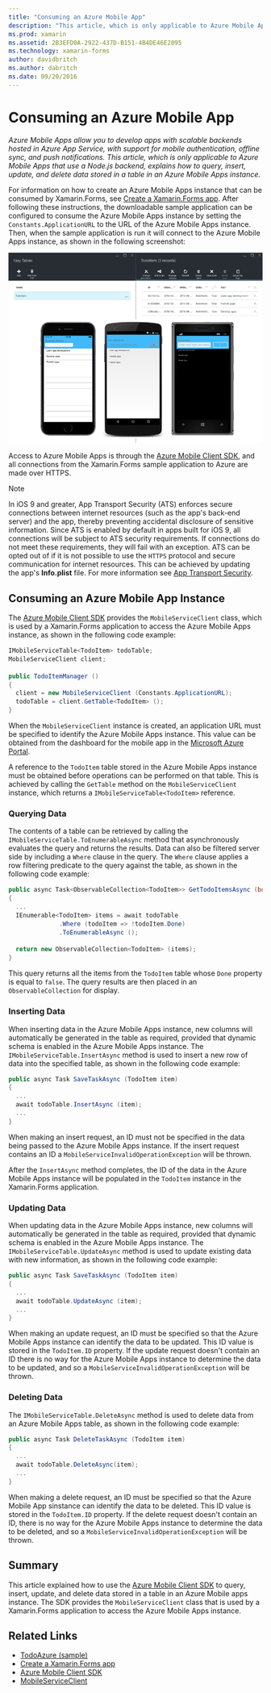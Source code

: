 ```yaml
---
title: "Consuming an Azure Mobile App"
description: "This article, which is only applicable to Azure Mobile Apps that use a Node.js backend, explains how to query, insert, update, and delete data stored in a table in an Azure Mobile Apps instance."
ms.prod: xamarin
ms.assetid: 2B3EFD0A-2922-437D-B151-4B4DE46E2095
ms.technology: xamarin-forms
author: davidbritch
ms.author: dabritch
ms.date: 09/20/2016
---
```


# Consuming an Azure Mobile App

_Azure Mobile Apps allow you to develop apps with scalable backends hosted in Azure App Service, with support for mobile authentication, offline sync, and push notifications. This article, which is only applicable to Azure Mobile Apps that use a Node.js backend, explains how to query, insert, update, and delete data stored in a table in an Azure Mobile Apps instance._

For information on how to create an Azure Mobile Apps instance that can be consumed by Xamarin.Forms, see [Create a Xamarin.Forms app](https://azure.microsoft.com/documentation/articles/app-service-mobile-xamarin-forms-get-started/). After following these instructions, the downloadable sample application can be configured to consume the Azure Mobile Apps instance by setting the `Constants.ApplicationURL` to the URL of the Azure Mobile Apps instance. Then, when the sample application is run it will connect to the Azure Mobile Apps instance, as shown in the following screenshot:

![](azure-images/portal.png "Sample Application")

Access to Azure Mobile Apps is through the [Azure Mobile Client SDK](https://www.nuget.org/packages/Microsoft.Azure.Mobile.Client/), and all connections from the Xamarin.Forms sample application to Azure are made over HTTPS.

> [!NOTE]
> In iOS 9 and greater, App Transport Security (ATS) enforces secure connections between internet resources (such as the app's back-end server) and the app, thereby preventing accidental disclosure of sensitive information. Since ATS is enabled by default in apps built for iOS 9, all connections will be subject to ATS security requirements. If connections do not meet these requirements, they will fail with an exception.
> ATS can be opted out of if it is not possible to use the `HTTPS` protocol and secure communication for internet resources. This can be achieved by updating the app's **Info.plist** file. For more information see [App Transport Security](~/ios/app-fundamentals/ats.md).

## Consuming an Azure Mobile App Instance

The [Azure Mobile Client SDK](https://www.nuget.org/packages/Microsoft.Azure.Mobile.Client/) provides the `MobileServiceClient` class, which is used by a Xamarin.Forms application to access the Azure Mobile Apps instance, as shown in the following code example:

```csharp
IMobileServiceTable<TodoItem> todoTable;
MobileServiceClient client;

public TodoItemManager ()
{
  client = new MobileServiceClient (Constants.ApplicationURL);
  todoTable = client.GetTable<TodoItem> ();
}
```

When the `MobileServiceClient` instance is created, an application URL must be specified to identify the Azure Mobile Apps instance. This value can be obtained from the dashboard for the mobile app in the [Microsoft Azure Portal](https://portal.azure.com/).

A reference to the `TodoItem` table stored in the Azure Mobile Apps instance must be obtained before operations can be performed on that table. This is achieved by calling the `GetTable` method on the `MobileServiceClient` instance, which returns a `IMobileServiceTable<TodoItem>` reference.

### Querying Data

The contents of a table can be retrieved by calling the `IMobileServiceTable.ToEnumerableAsync` method that asynchronously evaluates the query and returns the results. Data can also be filtered server side by including a `Where` clause in the query. The `Where` clause applies a row filtering predicate to the query against the table, as shown in the following code example:

```csharp
public async Task<ObservableCollection<TodoItem>> GetTodoItemsAsync (bool syncItems = false)
{
  ...
  IEnumerable<TodoItem> items = await todoTable
              .Where (todoItem => !todoItem.Done)
              .ToEnumerableAsync ();

  return new ObservableCollection<TodoItem> (items);
}
```

This query returns all the items from the `TodoItem` table whose `Done` property is equal to `false`. The query results are then placed in an `ObservableCollection` for display.

### Inserting Data

When inserting data in the Azure Mobile Apps instance, new columns will automatically be generated in the table as required, provided that dynamic schema is enabled in the Azure Mobile Apps instance. The `IMobileServiceTable.InsertAsync` method is used to insert a new row of data into the specified table, as shown in the following code example:

```csharp
public async Task SaveTaskAsync (TodoItem item)
{
  ...
  await todoTable.InsertAsync (item);
  ...
}
```

When making an insert request, an ID must not be specified in the data being passed to the Azure Mobile Apps instance. If the insert request contains an ID a `MobileServiceInvalidOperationException` will be thrown.

After the `InsertAsync` method completes, the ID of the data in the Azure Mobile Apps instance will be populated in the `TodoItem` instance in the Xamarin.Forms application.

### Updating Data

When updating data in the Azure Mobile Apps instance, new columns will automatically be generated in the table as required, provided that dynamic schema is enabled in the Azure Mobile Apps instance. The `IMobileServiceTable.UpdateAsync` method is used to update existing data with new information, as shown in the following code example:

```csharp
public async Task SaveTaskAsync (TodoItem item)
{
  ...
  await todoTable.UpdateAsync (item);
  ...
}
```

When making an update request, an ID must be specified so that the Azure Mobile Apps instance can identify the data to be updated. This ID value is stored in the `TodoItem.ID` property. If the update request doesn't contain an ID there is no way for the Azure Mobile Apps instance to determine the data to be updated, and so a `MobileServiceInvalidOperationException` will be thrown.

### Deleting Data

The `IMobileServiceTable.DeleteAsync` method is used to delete data from an Azure Mobile Apps table, as shown in the following code example:

```csharp
public async Task DeleteTaskAsync (TodoItem item)
{
  ...
  await todoTable.DeleteAsync(item);
  ...
}
```

When making a delete request, an ID must be specified so that the Azure Mobile App sinstance can identify the data to be deleted. This ID value is stored in the `TodoItem.ID` property. If the delete request doesn't contain an ID, there is no way for the Azure Mobile Apps instance to determine the data to be deleted, and so a `MobileServiceInvalidOperationException` will be thrown.

## Summary

This article explained how to use the [Azure Mobile Client SDK](https://www.nuget.org/packages/Microsoft.Azure.Mobile.Client/) to query, insert, update, and delete data stored in a table in an Azure Mobile apps instance. The SDK provides the `MobileServiceClient` class that is used by a Xamarin.Forms application to access the Azure Mobile Apps instance.


## Related Links

- [TodoAzure (sample)](https://developer.xamarin.com/samples/xamarin-forms/WebServices/TodoAzure/)
- [Create a Xamarin.Forms app](https://azure.microsoft.com/documentation/articles/app-service-mobile-xamarin-forms-get-started/)
- [Azure Mobile Client SDK](https://www.nuget.org/packages/Microsoft.Azure.Mobile.Client/)
- [MobileServiceClient](https://msdn.microsoft.com/library/azure/microsoft.windowsazure.mobileservices.mobileserviceclient(v=azure.10).aspx)
